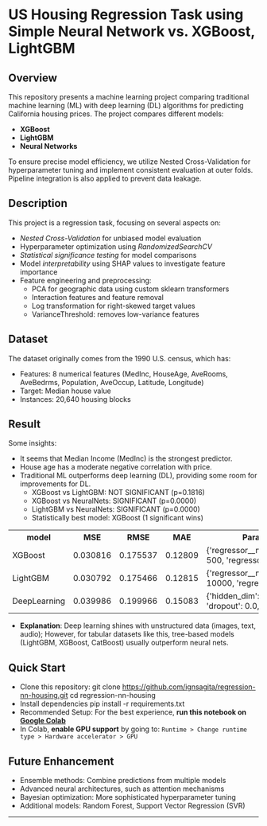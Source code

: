 # US Housing Regression Task using Simple Neural Network vs. XGBoost, LightGBM
## Overview
This repository presents a machine learning project comparing traditional machine learning (ML) with deep learning (DL) algorithms for predicting California housing prices. 
The project compares different models:
- **XGBoost**  
- **LightGBM** 
- **Neural Networks** 

To ensure precise model efficiency, we utilize Nested Cross-Validation for hyperparameter tuning and implement consistent evaluation at outer folds. 
Pipeline integration is also applied to prevent data leakage.


## Description
This project is a regression task, focusing on several aspects on:
- *Nested Cross-Validation* for unbiased model evaluation
- Hyperparameter optimization using *RandomizedSearchCV*
- *Statistical significance testing* for model comparisons
- Model *interpretability* using SHAP values to investigate feature importance
- Feature engineering and preprocessing:
  - PCA for geographic data using custom sklearn transformers
  - Interaction features and feature removal
  - Log transformation for right-skewed target values
  - VarianceThreshold: removes low-variance features

## Dataset
 The dataset originally comes from the 1990 U.S. census, which has:
- Features: 8 numerical features (MedInc, HouseAge, AveRooms, AveBedrms, Population, AveOccup, Latitude, Longitude)
- Target: Median house value
- Instances: 20,640 housing blocks

## Result
Some insights:
- It seems that Median Income (MedInc) is the strongest predictor.
- House age has a moderate negative correlation with price.
- Traditional ML outperforms deep learning (DL), providing some room for improvements for DL.
  - XGBoost vs LightGBM: NOT SIGNIFICANT (p=0.1816)
  - XGBoost vs NeuralNets: SIGNIFICANT (p=0.0000)
  - LightGBM vs NeuralNets: SIGNIFICANT (p=0.0000)
  - Statistically best model: XGBoost (1 significant wins)

<table>
  <tr>
    <th>model</th>
    <th>MSE</th>
    <th>RMSE</th>
    <th>MAE</th>
    <th>Params</th>
  </tr>
  <tr>
    <td>XGBoost</td>
    <td>0.030816</td>
    <td>0.175537</td>
    <td>0.12809</td>
    <td>{'regressor__n_estimators': 500, 'regressor__m...</td>
  </tr>
  <tr>
    <td>LightGBM</td>
    <td>0.030792</td>
    <td>0.175466</td>
    <td>0.12815</td>
    <td>{'regressor__n_estimators': 10000, 'regressor_...</td>
  </tr>
  <tr>
    <td>DeepLearning</td>
    <td>0.039986</td>
    <td>0.199966</td>
    <td>0.15083</td>
    <td>{'hidden_dim': 64, 'dropout': 0.0, 'lr': 0.001}</td>
  </tr>
</table>

- **Explanation**: Deep learning shines with unstructured data (images, text, audio); However, for tabular datasets like this, tree-based models (LightGBM, XGBoost, CatBoost) usually outperform neural nets.

## Quick Start
- Clone this repository: git clone https://github.com/ignsagita/regression-nn-housing.git cd regression-nn-housing
- Install dependencies pip install -r requirements.txt
- Recommended Setup: For the best experience, **run this notebook on [Google Colab](https://colab.research.google.com/)** 
- In Colab, **enable GPU support** by going to: `Runtime > Change runtime type > Hardware accelerator > GPU`

## Future Enhancement
- Ensemble methods: Combine predictions from multiple models
- Advanced neural architectures, such as attention mechanisms
- Bayesian optimization: More sophisticated hyperparameter tuning
- Additional models: Random Forest, Support Vector Regression (SVR)

---
